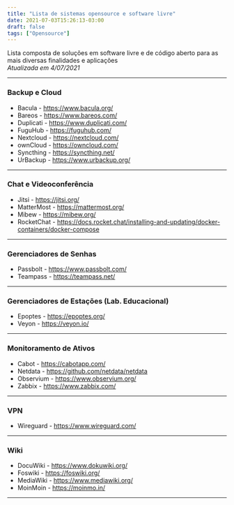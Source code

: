 ```yaml
---
title: "Lista de sistemas opensource e software livre"
date: 2021-07-03T15:26:13-03:00
draft: false
tags: ["Opensource"]
---
```


Lista composta de soluções em software livre e de código aberto para as mais diversas finalidades e aplicações  
_Atualizada em 4/07/2021_

------------
### Backup e Cloud

- Bacula - https://www.bacula.org/
- Bareos - https://www.bareos.com/
- Duplicati - https://www.duplicati.com/
- FuguHub - https://fuguhub.com/
- Nextcloud - https://nextcloud.com/
- ownCloud - https://owncloud.com/
- Syncthing - https://syncthing.net/
- UrBackup - https://www.urbackup.org/
------------

### Chat e Videoconferência

- Jitsi - https://jitsi.org/
- MatterMost - https://mattermost.org/
- Mibew - https://mibew.org/
- RocketChat - https://docs.rocket.chat/installing-and-updating/docker-containers/docker-compose
------------

### Gerenciadores de Senhas

- Passbolt - https://www.passbolt.com/
- Teampass - https://teampass.net/
------------

### Gerenciadores de Estações (Lab. Educacional)

- Epoptes - https://epoptes.org/
- Veyon - https://veyon.io/
------------

### Monitoramento de Ativos

- Cabot - https://cabotapp.com/
- Netdata - https://github.com/netdata/netdata
- Observium - https://www.observium.org/
- Zabbix - https://www.zabbix.com/
------------


### VPN

- Wireguard - https://www.wireguard.com/
------------

### Wiki

- DocuWiki - https://www.dokuwiki.org/
- Foswiki - https://foswiki.org/
- MediaWiki - https://www.mediawiki.org/
- MoinMoin - https://moinmo.in/
------------
